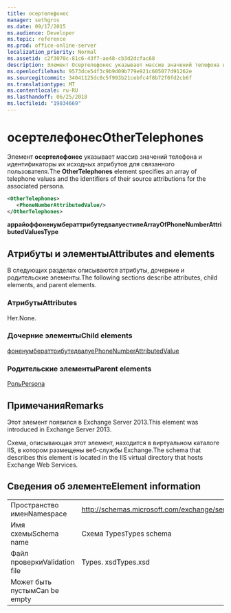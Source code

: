 ```yaml
---
title: осертелефонес
manager: sethgros
ms.date: 09/17/2015
ms.audience: Developer
ms.topic: reference
ms.prod: office-online-server
localization_priority: Normal
ms.assetid: c2f3070c-81c6-43f7-ae48-cb3d2dcfac68
description: Элемент Осертелефонес указывает массив значений телефона и идентификаторы их исходных атрибутов для связанного пользователя.
ms.openlocfilehash: 9573dce54f3c9b9d09b779e921c605077d91262e
ms.sourcegitcommit: 34041125dc8c5f993b21cebfc4f8b72f0fd2cb6f
ms.translationtype: MT
ms.contentlocale: ru-RU
ms.lasthandoff: 06/25/2018
ms.locfileid: "19834669"
---
```

# <a name="othertelephones"></a><span data-ttu-id="03a30-103">осертелефонес</span><span class="sxs-lookup"><span data-stu-id="03a30-103">OtherTelephones</span></span>

<span data-ttu-id="03a30-104">Элемент **осертелефонес** указывает массив значений телефона и идентификаторы их исходных атрибутов для связанного пользователя.</span><span class="sxs-lookup"><span data-stu-id="03a30-104">The **OtherTelephones** element specifies an array of telephone values and the identifiers of their source attributions for the associated persona.</span></span> 
  
```XML
<OtherTelephones>
   <PhoneNumberAttributedValue/>
</OtherTelephones>

```

 <span data-ttu-id="03a30-105">**аррайоффоненумбераттрибутедвалуестипе**</span><span class="sxs-lookup"><span data-stu-id="03a30-105">**ArrayOfPhoneNumberAttributedValuesType**</span></span>
## <a name="attributes-and-elements"></a><span data-ttu-id="03a30-106">Атрибуты и элементы</span><span class="sxs-lookup"><span data-stu-id="03a30-106">Attributes and elements</span></span>

<span data-ttu-id="03a30-107">В следующих разделах описываются атрибуты, дочерние и родительские элементы.</span><span class="sxs-lookup"><span data-stu-id="03a30-107">The following sections describe attributes, child elements, and parent elements.</span></span>
  
### <a name="attributes"></a><span data-ttu-id="03a30-108">Атрибуты</span><span class="sxs-lookup"><span data-stu-id="03a30-108">Attributes</span></span>

<span data-ttu-id="03a30-109">Нет.</span><span class="sxs-lookup"><span data-stu-id="03a30-109">None.</span></span>
  
### <a name="child-elements"></a><span data-ttu-id="03a30-110">Дочерние элементы</span><span class="sxs-lookup"><span data-stu-id="03a30-110">Child elements</span></span>

[<span data-ttu-id="03a30-111">фоненумбераттрибутедвалуе</span><span class="sxs-lookup"><span data-stu-id="03a30-111">PhoneNumberAttributedValue</span></span>](phonenumberattributedvalue.md)
  
### <a name="parent-elements"></a><span data-ttu-id="03a30-112">Родительские элементы</span><span class="sxs-lookup"><span data-stu-id="03a30-112">Parent elements</span></span>

[<span data-ttu-id="03a30-113">Роль</span><span class="sxs-lookup"><span data-stu-id="03a30-113">Persona</span></span>](persona.md)
  
## <a name="remarks"></a><span data-ttu-id="03a30-114">Примечания</span><span class="sxs-lookup"><span data-stu-id="03a30-114">Remarks</span></span>

<span data-ttu-id="03a30-115">Этот элемент появился в Exchange Server 2013.</span><span class="sxs-lookup"><span data-stu-id="03a30-115">This element was introduced in Exchange Server 2013.</span></span>
  
<span data-ttu-id="03a30-116">Схема, описывающая этот элемент, находится в виртуальном каталоге IIS, в котором размещены веб-службы Exchange.</span><span class="sxs-lookup"><span data-stu-id="03a30-116">The schema that describes this element is located in the IIS virtual directory that hosts Exchange Web Services.</span></span>
  
## <a name="element-information"></a><span data-ttu-id="03a30-117">Сведения об элементе</span><span class="sxs-lookup"><span data-stu-id="03a30-117">Element information</span></span>

|||
|:-----|:-----|
|<span data-ttu-id="03a30-118">Пространство имен</span><span class="sxs-lookup"><span data-stu-id="03a30-118">Namespace</span></span>  <br/> |http://schemas.microsoft.com/exchange/services/2006/types  <br/> |
|<span data-ttu-id="03a30-119">Имя схемы</span><span class="sxs-lookup"><span data-stu-id="03a30-119">Schema name</span></span>  <br/> |<span data-ttu-id="03a30-120">Схема Types</span><span class="sxs-lookup"><span data-stu-id="03a30-120">Types schema</span></span>  <br/> |
|<span data-ttu-id="03a30-121">Файл проверки</span><span class="sxs-lookup"><span data-stu-id="03a30-121">Validation file</span></span>  <br/> |<span data-ttu-id="03a30-122">Types. xsd</span><span class="sxs-lookup"><span data-stu-id="03a30-122">Types.xsd</span></span>  <br/> |
|<span data-ttu-id="03a30-123">Может быть пустым</span><span class="sxs-lookup"><span data-stu-id="03a30-123">Can be empty</span></span>  <br/> ||
   

